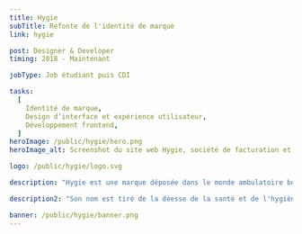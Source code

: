 ```yaml
---
title: Hygie
subTitle: Refonte de l'identité de marque
link: hygie

post: Designer & Developer
timing: 2018 - Maintenant

jobType: Job étudiant puis CDI

tasks:
  [
    Identité de marque,
    Design d’interface et expérience utilisateur,
    Développement frontend,
  ]
heroImage: /public/hygie/hero.png
heroImage_alt: Screenshot du site web Hygie, société de facturation et développement de logiciel infirmier

logo: /public/hygie/logo.svg

description: "Hygie est une marque déposée dans le monde ambulatoire belge. Elle propose à la fois un service de facturation et un logiciel de facturation & dossier patient."

description2: "Son nom est tiré de la déesse de la santé et de l'hygiène - Hygie (Ὑγιεία) - et son logo de sa lettre grecque γ."

banner: /public/hygie/banner.png
---
```

